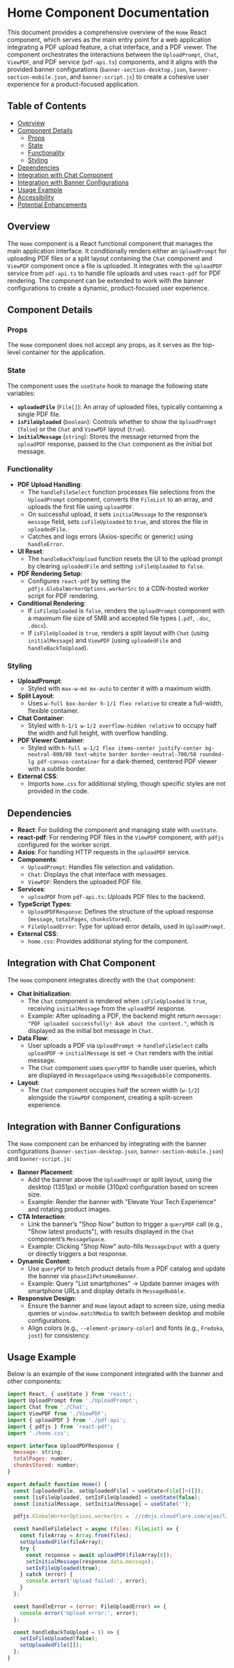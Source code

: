 # Home Component Documentation

This document provides a comprehensive overview of the `Home` React component, which serves as the main entry point for a web application integrating a PDF upload feature, a chat interface, and a PDF viewer. The component orchestrates the interactions between the `UploadPrompt`, `Chat`, `ViewPDF`, and PDF service (`pdf-api.ts`) components, and it aligns with the provided banner configurations (`banner-section-desktop.json`, `banner-section-mobile.json`, and `banner-script.js`) to create a cohesive user experience for a product-focused application.

## Table of Contents
- [Overview](#overview)
- [Component Details](#component-details)
  - [Props](#props)
  - [State](#state)
  - [Functionality](#functionality)
  - [Styling](#styling)
- [Dependencies](#dependencies)
- [Integration with Chat Component](#integration-with-chat-component)
- [Integration with Banner Configurations](#integration-with-banner-configurations)
- [Usage Example](#usage-example)
- [Accessibility](#accessibility)
- [Potential Enhancements](#potential-enhancements)

## Overview
The `Home` component is a React functional component that manages the main application interface. It conditionally renders either an `UploadPrompt` for uploading PDF files or a split layout containing the `Chat` component and `ViewPDF` component once a file is uploaded. It integrates with the `uploadPDF` service from `pdf-api.ts` to handle file uploads and uses `react-pdf` for PDF rendering. The component can be extended to work with the banner configurations to create a dynamic, product-focused user experience.

## Component Details

### Props
The `Home` component does not accept any props, as it serves as the top-level container for the application.

### State
The component uses the `useState` hook to manage the following state variables:
- **`uploadedFile`** (`File[]`): An array of uploaded files, typically containing a single PDF file.
- **`isFileUploaded`** (`boolean`): Controls whether to show the `UploadPrompt` (`false`) or the `Chat` and `ViewPDF` layout (`true`).
- **`initialMessage`** (`string`): Stores the message returned from the `uploadPDF` response, passed to the `Chat` component as the initial bot message.

### Functionality
- **PDF Upload Handling**:
  - The `handleFileSelect` function processes file selections from the `UploadPrompt` component, converts the `FileList` to an array, and uploads the first file using `uploadPDF`.
  - On successful upload, it sets `initialMessage` to the response’s `message` field, sets `isFileUploaded` to `true`, and stores the file in `uploadedFile`.
  - Catches and logs errors (Axios-specific or generic) using `handleError`.
- **UI Reset**:
  - The `handleBackToUpload` function resets the UI to the upload prompt by clearing `uploadedFile` and setting `isFileUploaded` to `false`.
- **PDF Rendering Setup**:
  - Configures `react-pdf` by setting the `pdfjs.GlobalWorkerOptions.workerSrc` to a CDN-hosted worker script for PDF rendering.
- **Conditional Rendering**:
  - If `isFileUploaded` is `false`, renders the `UploadPrompt` component with a maximum file size of 5MB and accepted file types (`.pdf`, `.doc`, `.docx`).
  - If `isFileUploaded` is `true`, renders a split layout with `Chat` (using `initialMessage`) and `ViewPDF` (using `uploadedFile` and `handleBackToUpload`).

### Styling
- **UploadPrompt**:
  - Styled with `max-w-md mx-auto` to center it with a maximum width.
- **Split Layout**:
  - Uses `w-full box-border h-1/1 flex relative` to create a full-width, flexible container.
- **Chat Container**:
  - Styled with `h-1/1 w-1/2 overflow-hidden relative` to occupy half the width and full height, with overflow handling.
- **PDF Viewer Container**:
  - Styled with `h-full w-1/2 flex items-center justify-center bg-neutral-800/80 text-white border border-neutral-700/50 rounded-lg pdf-canvas-container` for a dark-themed, centered PDF viewer with a subtle border.
- **External CSS**:
  - Imports `home.css` for additional styling, though specific styles are not provided in the code.

## Dependencies
- **React**: For building the component and managing state with `useState`.
- **react-pdf**: For rendering PDF files in the `ViewPDF` component, with `pdfjs` configured for the worker script.
- **Axios**: For handling HTTP requests in the `uploadPDF` service.
- **Components**:
  - `UploadPrompt`: Handles file selection and validation.
  - `Chat`: Displays the chat interface with messages.
  - `ViewPDF`: Renders the uploaded PDF file.
- **Services**:
  - `uploadPDF` from `pdf-api.ts`: Uploads PDF files to the backend.
- **TypeScript Types**:
  - `UploadPDFResponse`: Defines the structure of the upload response (`message`, `totalPages`, `chunksStored`).
  - `FileUploadError`: Type for upload error details, used in `UploadPrompt`.
- **External CSS**:
  - `home.css`: Provides additional styling for the component.

## Integration with Chat Component
The `Home` component integrates directly with the `Chat` component:
- **Chat Initialization**:
  - The `Chat` component is rendered when `isFileUploaded` is `true`, receiving `initialMessage` from the `uploadPDF` response.
  - Example: After uploading a PDF, the backend might return `message: "PDF uploaded successfully! Ask about the content."`, which is displayed as the initial bot message in `Chat`.
- **Data Flow**:
  - User uploads a PDF via `UploadPrompt` → `handleFileSelect` calls `uploadPDF` → `initialMessage` is set → `Chat` renders with the initial message.
  - The `Chat` component uses `queryPDF` to handle user queries, which are displayed in `MessageSpace` using `MessageBubble` components.
- **Layout**:
  - The `Chat` component occupies half the screen width (`w-1/2`) alongside the `ViewPDF` component, creating a split-screen experience.

## Integration with Banner Configurations
The `Home` component can be enhanced by integrating with the banner configurations (`banner-section-desktop.json`, `banner-section-mobile.json`) and `banner-script.js`:
- **Banner Placement**:
  - Add the banner above the `UploadPrompt` or split layout, using the desktop (1351px) or mobile (310px) configuration based on screen size.
  - Example: Render the banner with "Elevate Your Tech Experience" and rotating product images.
- **CTA Interaction**:
  - Link the banner’s "Shop Now" button to trigger a `queryPDF` call (e.g., "Show latest products"), with results displayed in the `Chat` component’s `MessageSpace`.
  - Example: Clicking "Shop Now" auto-fills `MessageInput` with a query or directly triggers a bot response.
- **Dynamic Content**:
  - Use `queryPDF` to fetch product details from a PDF catalog and update the banner via `phaseIiPetsHomeBanner`.
  - Example: Query "List smartphones" → Update banner images with smartphone URLs and display details in `MessageBubble`.
- **Responsive Design**:
  - Ensure the banner and `Home` layout adapt to screen size, using media queries or `window.matchMedia` to switch between desktop and mobile configurations.
  - Align colors (e.g., `--element-primary-color`) and fonts (e.g., `Fredoka`, `jost`) for consistency.

## Usage Example
Below is an example of the `Home` component integrated with the banner and other components:
```jsx
import React, { useState } from 'react';
import UploadPrompt from './UploadPrompt';
import Chat from './Chat';
import ViewPDF from './ViewPDF';
import { uploadPDF } from './pdf-api';
import { pdfjs } from 'react-pdf';
import './home.css';

export interface UploadPDFResponse {
  message: string;
  totalPages: number;
  chunksStored: number;
}

export default function Home() {
  const [uploadedFile, setUploadedFile] = useState<File[]>([]);
  const [isFileUploaded, setIsFileUploaded] = useState(false);
  const [initialMessage, setInitialMessage] = useState('');

  pdfjs.GlobalWorkerOptions.workerSrc = `//cdnjs.cloudflare.com/ajax/libs/pdf.js/${pdfjs.version}/pdf.worker.min.js`;

  const handleFileSelect = async (files: FileList) => {
    const fileArray = Array.from(files);
    setUploadedFile(fileArray);
    try {
      const response = await uploadPDF(fileArray[0]);
      setInitialMessage(response.data.message);
      setIsFileUploaded(true);
    } catch (error) {
      console.error('Upload failed:', error);
    }
  };

  const handleError = (error: FileUploadError) => {
    console.error('Upload error:', error);
  };

  const handleBackToUpload = () => {
    setIsFileUploaded(false);
    setUploadedFile([]);
  };
}
